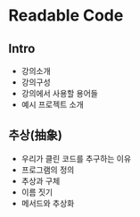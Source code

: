 # Readable Code

## Intro

- 강의소개
- 강의구성
- 강의에서 사용할 용어들
- 예시 프로젝트 소개

## 추상(抽象)

- 우리가 클린 코드를 추구하는 이유
- 프로그램의 정의
- 추상과 구체
- 이름 짓기
- 메서드와 추상화